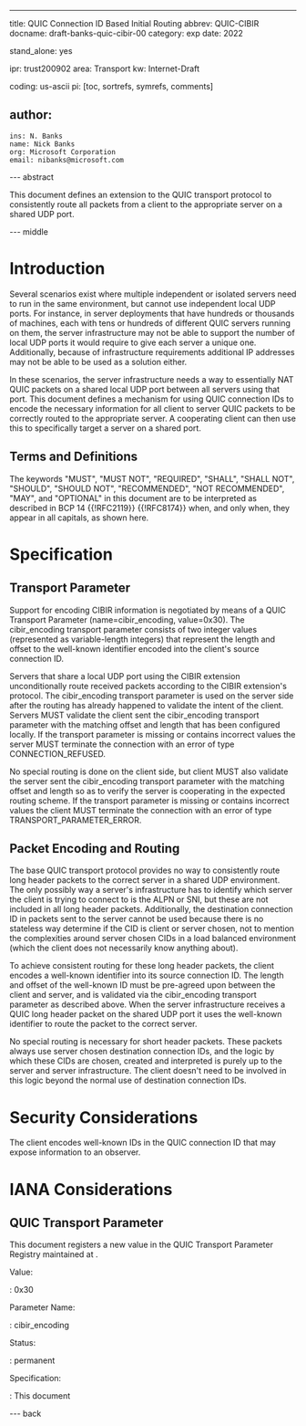 ---
title: QUIC Connection ID Based Initial Routing
abbrev: QUIC-CIBIR
docname: draft-banks-quic-cibir-00
category: exp
date: 2022

stand_alone: yes

ipr: trust200902
area: Transport
kw: Internet-Draft

coding: us-ascii
pi: [toc, sortrefs, symrefs, comments]

author:
  -
    ins: N. Banks
    name: Nick Banks
    org: Microsoft Corporation
    email: nibanks@microsoft.com

--- abstract

This document defines an extension to the QUIC transport protocol to
consistently route all packets from a client to the appropriate server on a
shared UDP port.

--- middle

# Introduction

Several scenarios exist where multiple independent or isolated servers need to
run in the same environment, but cannot use independent local UDP ports.  For
instance, in server deployments that have hundreds or thousands of machines,
each with tens or hundreds of different QUIC servers running on them, the
server infrastructure may not be able to support the number of local UDP ports
it would require to give each server a unique one.  Additionally, because of
infrastructure requirements additional IP addresses may not be able to be used
as a solution either.

In these scenarios, the server infrastructure needs a way to essentially NAT
QUIC packets on a shared local UDP port between all servers using that port.
This document defines a mechanism for using QUIC connection IDs to encode the
necessary information for all client to server QUIC packets to be correctly
routed to the appropriate server.  A cooperating client can then use this to
specifically target a server on a shared port.

## Terms and Definitions

The keywords "MUST", "MUST NOT", "REQUIRED", "SHALL", "SHALL NOT", "SHOULD",
"SHOULD NOT", "RECOMMENDED", "NOT RECOMMENDED", "MAY", and "OPTIONAL" in this
document are to be interpreted as described in BCP 14 {{!RFC2119}} {{!RFC8174}}
when, and only when, they appear in all capitals, as shown here.

# Specification

## Transport Parameter

Support for encoding CIBIR information is negotiated by means of a QUIC
Transport Parameter (name=cibir_encoding, value=0x30).  The cibir_encoding
transport parameter consists of two integer values (represented as
variable-length integers) that represent the length and offset to the
well-known identifier encoded into the client's source connection ID.

Servers that share a local UDP port using the CIBIR extension unconditionally
route received packets according to the CIBIR extension's protocol.  The
cibir_encoding transport parameter is used on the server side after the routing
has already happened to validate the intent of the client.  Servers MUST
validate the client sent the cibir_encoding transport parameter with the
matching offset and length that has been configured locally.  If the transport
parameter is missing or contains incorrect values the server MUST terminate the
connection with an error of type CONNECTION_REFUSED.

No special routing is done on the client side, but client MUST also validate
the server sent the cibir_encoding transport parameter with the matching offset
and length so as to verify the server is cooperating in the expected routing
scheme.  If the transport parameter is missing or contains incorrect values the
client MUST terminate the connection with an error of type
TRANSPORT_PARAMETER_ERROR.

## Packet Encoding and Routing

The base QUIC transport protocol provides no way to consistently route long
header packets to the correct server in a shared UDP environment.  The only
possibly way a server's infrastructure has to identify which server the client
is trying to connect to is the ALPN or SNI, but these are not included in all
long header packets.  Additionally, the destination connection ID in packets
sent to the server cannot be used because there is no stateless way determine if
the CID is client or server chosen, not to mention the complexities around
server chosen CIDs in a load balanced environment (which the client does not
necessarily know anything about).

To achieve consistent routing for these long header packets, the client encodes
a well-known identifier into its source connection ID.  The length and offset of
the well-known ID must be pre-agreed upon between the client and server, and is
validated via the cibir_encoding transport parameter as described above.  When
the server infrastructure receives a QUIC long header packet on the shared UDP
port it uses the well-known identifier to route the packet to the correct
server.

No special routing is necessary for short header packets.  These packets always
use server chosen destination connection IDs, and the logic by which these CIDs
 are chosen, created and interpreted is purely up to the server and server
infrastructure.  The client doesn't need to be involved in this logic beyond the
normal use of destination connection IDs.

# Security Considerations

The client encodes well-known IDs in the QUIC connection ID that may expose
information to an observer.

# IANA Considerations

## QUIC Transport Parameter

This document registers a new value in the QUIC Transport Parameter Registry
maintained at
[](https://www.iana.org/assignments/quic/quic.xhtml#quic-transport).

Value:

: 0x30

Parameter Name:

: cibir_encoding

Status:

: permanent

Specification:

: This document

--- back
